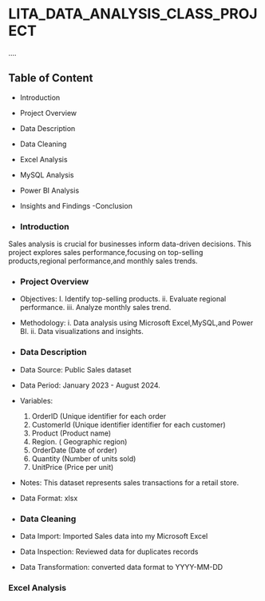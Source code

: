 # LITA_DATA_ANALYSIS_CLASS_PROJECT
....

## Table of Content
- Introduction 
- Project Overview 
- Data Description 
- Data Cleaning 
- Excel Analysis 
- MySQL Analysis 
- Power BI Analysis 
- Insights and Findings 
-Conclusion 

- ### Introduction 
Sales analysis is crucial for businesses inform data-driven decisions. This project explores sales performance,focusing on top-selling products,regional performance,and monthly sales trends.

- ### Project Overview 
 - Objectives:
  I. Identify top-selling products.
 ii. Evaluate regional performance.
iii. Analyze monthly sales trend.

 - Methodology:
  i. Data analysis using Microsoft Excel,MySQL,and Power BI.
 ii. Data visualizations and insights.

- ### Data Description 
 - Data Source: Public Sales dataset
 - Data Period: January 2023 - August 2024.  

- Variables:
  1. OrderID (Unique identifier for each order 
  2. CustomerId (Unique identifier identifier for each customer)
  3. Product (Product name)
  4. Region. ( Geographic region)
  5. OrderDate (Date of order)
  6. Quantity (Number of units sold)
  7. UnitPrice (Price per unit)

- Notes: This dataset represents sales transactions for a retail store.
- Data Format: xlsx

- ### Data Cleaning 
 - Data Import: Imported Sales data into my Microsoft Excel
 - Data Inspection: Reviewed data for duplicates records 
 - Data Transformation: converted data format to YYYY-MM-DD

### Excel Analysis 

